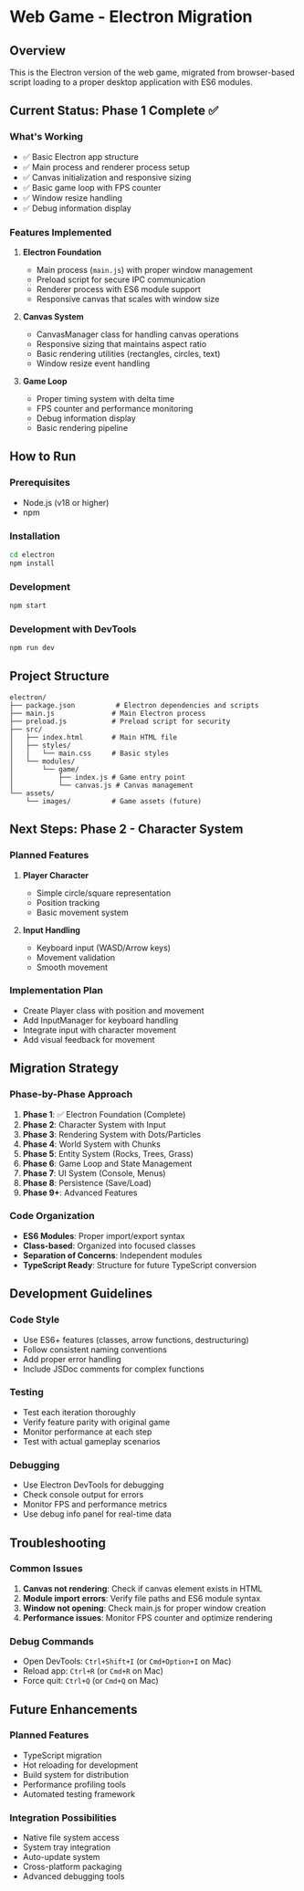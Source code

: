 # Web Game - Electron Migration

## Overview
This is the Electron version of the web game, migrated from browser-based script loading to a proper desktop application with ES6 modules.

## Current Status: Phase 1 Complete ✅

### What's Working
- ✅ Basic Electron app structure
- ✅ Main process and renderer process setup
- ✅ Canvas initialization and responsive sizing
- ✅ Basic game loop with FPS counter
- ✅ Window resize handling
- ✅ Debug information display

### Features Implemented
1. **Electron Foundation**
   - Main process (`main.js`) with proper window management
   - Preload script for secure IPC communication
   - Renderer process with ES6 module support
   - Responsive canvas that scales with window size

2. **Canvas System**
   - CanvasManager class for handling canvas operations
   - Responsive sizing that maintains aspect ratio
   - Basic rendering utilities (rectangles, circles, text)
   - Window resize event handling

3. **Game Loop**
   - Proper timing system with delta time
   - FPS counter and performance monitoring
   - Debug information display
   - Basic rendering pipeline

## How to Run

### Prerequisites
- Node.js (v18 or higher)
- npm

### Installation
```bash
cd electron
npm install
```

### Development
```bash
npm start
```

### Development with DevTools
```bash
npm run dev
```

## Project Structure
```
electron/
├── package.json          # Electron dependencies and scripts
├── main.js              # Main Electron process
├── preload.js           # Preload script for security
├── src/
│   ├── index.html       # Main HTML file
│   ├── styles/
│   │   └── main.css     # Basic styles
│   └── modules/
│       └── game/
│           ├── index.js # Game entry point
│           └── canvas.js # Canvas management
└── assets/
    └── images/          # Game assets (future)
```

## Next Steps: Phase 2 - Character System

### Planned Features
1. **Player Character**
   - Simple circle/square representation
   - Position tracking
   - Basic movement system

2. **Input Handling**
   - Keyboard input (WASD/Arrow keys)
   - Movement validation
   - Smooth movement

### Implementation Plan
- Create Player class with position and movement
- Add InputManager for keyboard handling
- Integrate input with character movement
- Add visual feedback for movement

## Migration Strategy

### Phase-by-Phase Approach
1. **Phase 1**: ✅ Electron Foundation (Complete)
2. **Phase 2**: Character System with Input
3. **Phase 3**: Rendering System with Dots/Particles
4. **Phase 4**: World System with Chunks
5. **Phase 5**: Entity System (Rocks, Trees, Grass)
6. **Phase 6**: Game Loop and State Management
7. **Phase 7**: UI System (Console, Menus)
8. **Phase 8**: Persistence (Save/Load)
9. **Phase 9+**: Advanced Features

### Code Organization
- **ES6 Modules**: Proper import/export syntax
- **Class-based**: Organized into focused classes
- **Separation of Concerns**: Independent modules
- **TypeScript Ready**: Structure for future TypeScript conversion

## Development Guidelines

### Code Style
- Use ES6+ features (classes, arrow functions, destructuring)
- Follow consistent naming conventions
- Add proper error handling
- Include JSDoc comments for complex functions

### Testing
- Test each iteration thoroughly
- Verify feature parity with original game
- Monitor performance at each step
- Test with actual gameplay scenarios

### Debugging
- Use Electron DevTools for debugging
- Check console output for errors
- Monitor FPS and performance metrics
- Use debug info panel for real-time data

## Troubleshooting

### Common Issues
1. **Canvas not rendering**: Check if canvas element exists in HTML
2. **Module import errors**: Verify file paths and ES6 module syntax
3. **Window not opening**: Check main.js for proper window creation
4. **Performance issues**: Monitor FPS counter and optimize rendering

### Debug Commands
- Open DevTools: `Ctrl+Shift+I` (or `Cmd+Option+I` on Mac)
- Reload app: `Ctrl+R` (or `Cmd+R` on Mac)
- Force quit: `Ctrl+Q` (or `Cmd+Q` on Mac)

## Future Enhancements

### Planned Features
- TypeScript migration
- Hot reloading for development
- Build system for distribution
- Performance profiling tools
- Automated testing framework

### Integration Possibilities
- Native file system access
- System tray integration
- Auto-update system
- Cross-platform packaging
- Advanced debugging tools 